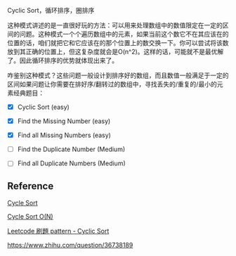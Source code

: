 Cyclic Sort，循环排序，圈排序

这种模式讲述的是一直很好玩的方法：可以用来处理数组中的数值限定在一定的区间的问题。这种模式一个个遍历数组中的元素，如果当前这个数它不在其应该在的位置的话，咱们就把它和它应该在的那个位置上的数交换一下。你可以尝试将该数放到其正确的位置上，但这复杂度就会是O(n^2)。这样的话，可能就不是最优解了。因此循环排序的优势就体现出来了。

咋鉴别这种模式？这些问题一般设计到排序好的数组，而且数值一般满足于一定的区间如果问题让你需要在排好序/翻转过的数组中，寻找丢失的/重复的/最小的元素经典题目：

- [x] Cyclic Sort (easy)
- [x] Find the Missing Number (easy)
- [x] Find all Missing Numbers (easy)
- [ ] Find the Duplicate Number (Medium)
- [ ] Find all Duplicate Numbers (Medium)



## Reference

[Cycle Sort](https://www.geeksforgeeks.org/cycle-sort/)

[Cycle Sort O(N)](https://www.geeksforgeeks.org/sort-an-array-which-contain-1-to-n-values-in-on-using-cycle-sort/?ref=rp)

[Leetcode 刷題 pattern - Cyclic Sort](https://blog.techbridge.cc/2020/02/16/leetcode-%E5%88%B7%E9%A1%8C-pattern-cyclic-sort/)

https://www.zhihu.com/question/36738189